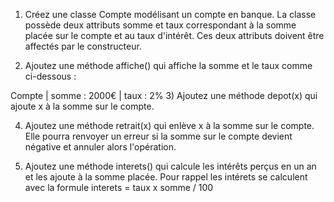 
1) Créez une classe Compte modélisant un compte en banque. 
La classe possède deux attributs somme et taux correspondant à 
la somme placée sur le compte et au taux d'intérêt. Ces deux attributs 
doivent être affectés par le constructeur.

2) Ajoutez une méthode affiche() qui affiche la somme et le taux comme ci-dessous :

Compte | somme : 2000€ | taux : 2%
3) Ajoutez une méthode depot(x) qui ajoute x à la somme sur le compte.

4) Ajoutez une méthode retrait(x) qui enlève x à la somme sur le compte. 
Elle pourra renvoyer un erreur si la somme sur le compte devient négative 
et annuler alors l'opération.

5) Ajoutez une méthode interets() qui calcule les intérêts perçus en un an et les 
ajoute à la somme placée. Pour rappel les intérets se calculent avec la formule 
interets = taux x somme / 100
